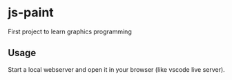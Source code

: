 # js-paint

First project to learn graphics programming

## Usage

Start a local webserver and open it in your browser (like vscode live server).
